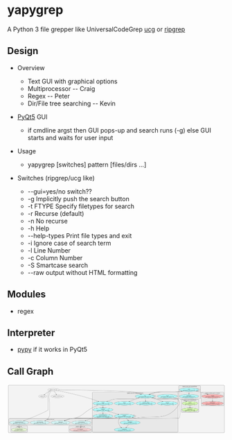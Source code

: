 # yapygrep

A Python 3 file grepper like UniversalCodeGrep [ucg](https://github.com/gvansickle/ucg) or [ripgrep](https://github.com/BurntSushi/ripgrep)

## Design
* Overview
    * Text GUI with graphical options
    * Multiprocessor  -- Craig
    * Regex  -- Peter
    * Dir/File tree searching -- Kevin

* [PyQt5](https://www.riverbankcomputing.com/news) GUI
    * if cmdline argst then GUI pops-up and search runs (-g) else GUI starts and waits for user input

* Usage
    * yapygrep [switches] pattern [files/dirs ...]
    
* Switches (ripgrep/ucg like)
    * --gui=yes/no switch??
    * -g       Implicitly push the search button
    * -t FTYPE Specify filetypes for search
    * -r       Recurse (default)
    * -n       No recurse
    * -h       Help
    * --help-types	Print file types and exit
    * -i       Ignore case of search term
    * -l       Line Number
    * -c       Column Number
    * -S       Smartcase search
    * --raw    output without HTML formatting
    
## Modules
* regex

## Interpreter
* [pypy](https://pypy.org) if it works in PyQt5

## Call Graph
[![yapgrep static call graph](yapgrep.svg "yapgrep call graph")](yapgrep.svg)
